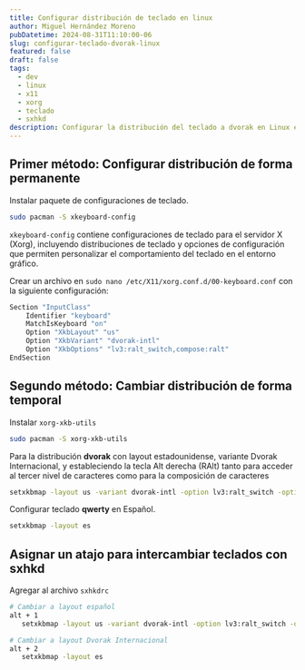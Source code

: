 ```yaml
---
title: Configurar distribución de teclado en linux
author: Miguel Hernández Moreno
pubDatetime: 2024-08-31T11:10:00-06
slug: configurar-teclado-dvorak-linux
featured: false
draft: false
tags:
  - dev
  - linux
  - x11
  - xorg
  - teclado
  - sxhkd
description: Configurar la distribución del teclado a dvorak en Linux en gestores de ventanas basados en x11
---
```


## Primer método: Configurar distribución de forma permanente

Instalar paquete de configuraciones de teclado.

```bash
sudo pacman -S xkeyboard-config
```

`xkeyboard-config` contiene configuraciones de teclado para el servidor X (Xorg), incluyendo distribuciones de teclado y opciones de configuración que permiten personalizar el comportamiento del teclado en el entorno gráfico.

Crear un archivo en `sudo nano /etc/X11/xorg.conf.d/00-keyboard.conf` con la siguiente configuración:

```bash
Section "InputClass"
    Identifier "keyboard"
    MatchIsKeyboard "on"
    Option "XkbLayout" "us"
    Option "XkbVariant" "dvorak-intl"
    Option "XkbOptions" "lv3:ralt_switch,compose:ralt"
EndSection
```

## Segundo método: Cambiar distribución de forma temporal

Instalar `xorg-xkb-utils`

```bash 
sudo pacman -S xorg-xkb-utils
```

Para la distribución **dvorak** con layout estadounidense, variante Dvorak Internacional, y estableciendo la tecla Alt derecha (RAlt) tanto para acceder al tercer nivel de caracteres como para la composición de caracteres

```bash 
setxkbmap -layout us -variant dvorak-intl -option lv3:ralt_switch -option compose:ralt
```

Configurar teclado **qwerty** en Español.

```bash 
setxkbmap -layout es
```

## Asignar un atajo para intercambiar teclados con sxhkd

Agregar al archivo `sxhkdrc`

```bash 
# Cambiar a layout español
alt + 1
   setxkbmap -layout us -variant dvorak-intl -option lv3:ralt_switch -option compose:ralt

# Cambiar a layout Dvorak Internacional
alt + 2
   setxkbmap -layout es
```
